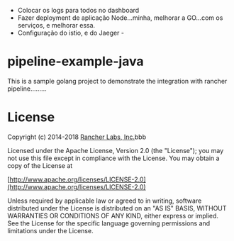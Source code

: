 - Colocar os logs para todos no dashboard
- Fazer deployment de aplicação Node...minha, melhorar a GO...com os serviços, e melhorar essa.
- Configuração do istio, e do Jaeger - 





# pipeline-example-java

This is a sample golang project to demonstrate the integration with rancher pipeline.........

# License

Copyright (c) 2014-2018 [Rancher Labs, Inc.](http://rancher.com)bbb

Licensed under the Apache License, Version 2.0 (the "License");
you may not use this file except in compliance with the License.
You may obtain a copy of the License at

[http://www.apache.org/licenses/LICENSE-2.0](http://www.apache.org/licenses/LICENSE-2.0)

Unless required by applicable law or agreed to in writing, software
distributed under the License is distributed on an "AS IS" BASIS,
WITHOUT WARRANTIES OR CONDITIONS OF ANY KIND, either express or implied.
See the License for the specific language governing permissions and
limitations under the License.

